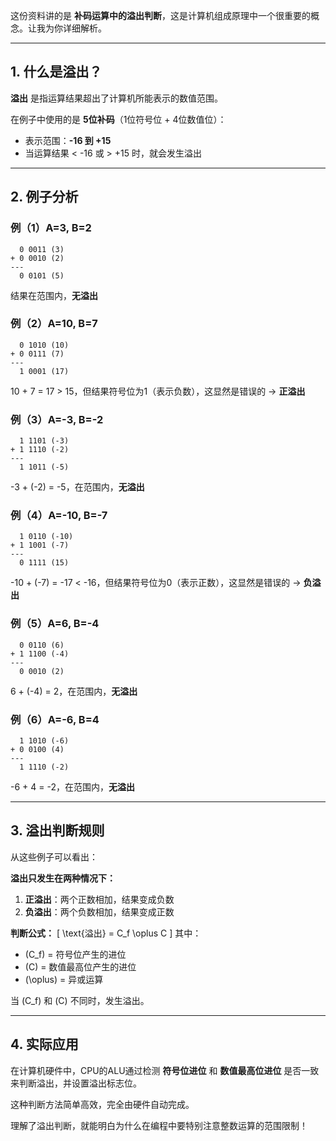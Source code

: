 这份资料讲的是 **补码运算中的溢出判断**，这是计算机组成原理中一个很重要的概念。让我为你详细解析。

---

## 1. 什么是溢出？

**溢出** 是指运算结果超出了计算机所能表示的数值范围。

在例子中使用的是 **5位补码**（1位符号位 + 4位数值位）：
- 表示范围：**-16 到 +15**
- 当运算结果 < -16 或 > +15 时，就会发生溢出

---

## 2. 例子分析

### 例（1）A=3, B=2
```
  0 0011 (3)
+ 0 0010 (2)
---
  0 0101 (5)
```
结果在范围内，**无溢出**

### 例（2）A=10, B=7
```
  0 1010 (10)
+ 0 0111 (7)
---
  1 0001 (17)
```
10 + 7 = 17 > 15，但结果符号位为1（表示负数），这显然是错误的 → **正溢出**

### 例（3）A=-3, B=-2
```
  1 1101 (-3)
+ 1 1110 (-2)
---
  1 1011 (-5)
```
-3 + (-2) = -5，在范围内，**无溢出**

### 例（4）A=-10, B=-7
```
  1 0110 (-10)
+ 1 1001 (-7)
---
  0 1111 (15)
```
-10 + (-7) = -17 < -16，但结果符号位为0（表示正数），这显然是错误的 → **负溢出**

### 例（5）A=6, B=-4
```
  0 0110 (6)
+ 1 1100 (-4)
---
  0 0010 (2)
```
6 + (-4) = 2，在范围内，**无溢出**

### 例（6）A=-6, B=4
```
  1 1010 (-6)
+ 0 0100 (4)
---
  1 1110 (-2)
```
-6 + 4 = -2，在范围内，**无溢出**

---

## 3. 溢出判断规则

从这些例子可以看出：

**溢出只发生在两种情况下：**
1. **正溢出**：两个正数相加，结果变成负数
2. **负溢出**：两个负数相加，结果变成正数

**判断公式：**
\[
\text{溢出} = C_f \oplus C
\]
其中：
- \(C_f\) = 符号位产生的进位
- \(C\) = 数值最高位产生的进位
- \(\oplus\) = 异或运算

当 \(C_f\) 和 \(C\) 不同时，发生溢出。

---

## 4. 实际应用

在计算机硬件中，CPU的ALU通过检测 **符号位进位** 和 **数值最高位进位** 是否一致来判断溢出，并设置溢出标志位。

这种判断方法简单高效，完全由硬件自动完成。

理解了溢出判断，就能明白为什么在编程中要特别注意整数运算的范围限制！
